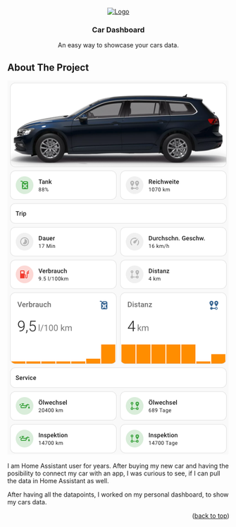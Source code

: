 <!-- PROJECT LOGO -->
<br />
<div align="center">
  <a href="https://github.com/othneildrew/Best-README-Template">
    <img src="images/logo.png" alt="Logo" width="80" height="80">
  </a>

  <h3 align="center">Car Dashboard</h3>

  <p align="center">
    An easy way to showcase your cars data.
    <br />
   
  </p>
</div>




<!-- ABOUT THE PROJECT -->
## About The Project

![alt text](https://github.com/PierrePetite/car-dashboard-home-assistant/blob/main/images/Bildschirmfoto%202024-07-30%20um%2014.32.55.png?raw=true)

I am Home Assistant user for years. After buying my new car and having the posibility to connect my car with an app, I was curious to see, if I can pull the data in Home Assistant as well. </br>

After having all the datapoints, I worked on my personal dashboard, to show my cars data. 

<p align="right">(<a href="#readme-top">back to top</a>)</p>
